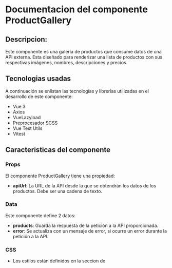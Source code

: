 # Documentacion del componente ProductGallery
## Descripcion:
Este componente  es una galería de productos que consume datos de una API externa. Esta diseñado para renderizar una lista de productos con sus respectivas imágenes, nombres, descripciones y precios. 

## Tecnologias usadas
A continuación se enlistan las tecnologías y librerías utilizadas en el desarrollo de este componente:
* Vue 3
* Axios
* VueLazyload
* Preprocesador SCSS
* Vue Test Utils
* Vitest

## Caracteristicas del componente
### Props
El componente ProductGallery tiene una propiedad:
* **apiUrl**: La URL de la API desde la que se obtendrán los datos de los productos. Debe ser una cadena de texto.

### Data
Este componente define 2 datos: 
* **products**: Guarda la respuesta de la petición a la API proporcionada.
* **error**: Se actualiza con un mensaje de error, si ocurre un error durante la petición a la API. 

### CSS
* Los estilos están definidos en la seccion de <style> y usan la extencion .scss.
* Los estilos están "scoped", lo que significa que solo se aplicarán a este componente y no afectarán a otros componentes de la aplicación donde se reutilice.
* Se pueden modificar las variables $product-item-background-color, $product-item-border-color y $product-item-text-color, para cambiar el color del fondo, borde y texto del item de cada producto. 
* Los productos se muestran en una cuadrícula con un diseño responsivo. 
* Se usa una animación de transformación al pasar el mouse sobre cada producto para indicar la interactividad.

### Notas
* El componente depende de:
-    **axios**: Para hacer solicitudes HTTP a la API.
-    **vue-lazyload**: Para cargar las imágenes de los productos de manera perezosa.

### Recomendaciones sobre VueLazyLoad
La carga perezosa puede mejorar significativamente el rendimiento al reducir la cantidad de datos que necesitan ser cargados cuando la página se carga inicialmente. 

En este componente Vue, se utiliza la biblioteca vue-lazyload para implementar la carga perezosa de las imágenes de los productos:

```vue
<img v-lazy="product.image" :alt="'Imagen del producto ' + product.name" class="product-image">
```

De esta manera las imágenes que no están en la vista del usuario no se cargarán hasta que el usuario se desplace hasta ellas.

Es importante configuarar vue-lazyload en el archivo main.js:

```vue
import VueLazyload from 'vue-lazyload';
import errorImage from './assets/error-image.png';
import loadingImage from './assets/loading-image.gif';

const app = createApp(App);

app.use(VueLazyload, {
  preLoad: 1.3,
  error: errorImage,
  loading: loadingImage,
  attempt: 1
});

```

## Uso del componente
Para utilizar este componente, primero se debe descargar el archivo *ProductGallery.vue* que se encuentra dentro de *src/components* y agregarlo al proyecto donde se reutilizara. 
Posteriormeente se debe importar en el archivo donde se utilizara, luego, puedes utilizarlo como un elemento HTML personalizado, proporcionando la URL de la API como un atributo:  

A continuacion un ejemplo:

```vue 
<template>
  <main>
    <ProductGallery :apiUrl="'https://64766fef9233e82dd53a050e.mockapi.io/api/products'"/>
  </main>
</template>

<script setup>
import ProductGallery from './components/ProductGallery.vue';
</script>

```

## Demostracion
El ejemplo anterior se encuentra en el archivo *App.vue*, este componente utiliza [MockAPI](https://mockapi.io/) para crear una API de prueba que retorna datos de productos. 
La implementación de este componente se puede ver de la siguiente forma:

**Visualización de la galeria de productos**

![gallery product](https://github.com/MileydyMtz/vue-product-gallery-component/assets/85470047/4a7ee697-81ea-4c4b-ac85-5a8fcb3bd0e4)


**Vista Mobile **

![gallery product mobile](https://github.com/MileydyMtz/vue-product-gallery-component/assets/85470047/96f1e7d2-5e50-42bb-a932-4c092eb71df8)


**Carga de las imagenes**

![gallery product loading](https://github.com/MileydyMtz/vue-product-gallery-component/assets/85470047/0172924c-0d5a-43bc-b032-8de4427ffc5f)


**Mensaje al usuario si ocurre un error**

![gallery product error](https://github.com/MileydyMtz/vue-product-gallery-component/assets/85470047/b81b2f04-31ed-44b6-8f13-4cc9f6bd278d)


## Pruebas
Las pruebas se han implementado utilizando la biblioteca vitest para correr las pruebas y @vue/test-utils para montar el componente. Además, se usa flush-promises para asegurar que todas las promesas pendientes se hayan resuelto antes de proceder y axios-mock-adapter para simular las respuestas de la API. 
A continuacion se muestran las pruebas implementadas:
* **renders properly**: Esta prueba verifica que el componente se renderiza correctamente cuando recibe una respuesta exitosa de la API. Se proporciona una respuesta ficticia que incluye dos productos. Se espera que los detalles de ambos productos aparezcan en el texto renderizado del componente.
* **renders error message on failed request**: Esta prueba verifica que el componente muestra un mensaje de error cuando la petición a la API falla. Se configura el MockAdapter para responder con un error 500. Se espera que el mensaje de error aparezca en el texto renderizado del componente.
* **renders each product with all details**: Esta prueba verifica que el componente renderiza correctamente cada producto con todos sus detalles. Al igual que en la primera prueba, se proporciona una respuesta ficticia que incluye dos productos. Sin embargo, en lugar de simplemente buscar los detalles de los productos en el texto renderizado del componente, esta prueba verifica que cada producto se renderiza como un elemento con la clase .product-item y que cada uno de estos elementos contiene los detalles correctos.
